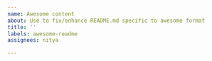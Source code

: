 ```yaml
---
name: Awesome content
about: Use to fix/enhance README.md specific to awesome format
title: ''
labels: awesome-readme
assignees: nitya

---
```



